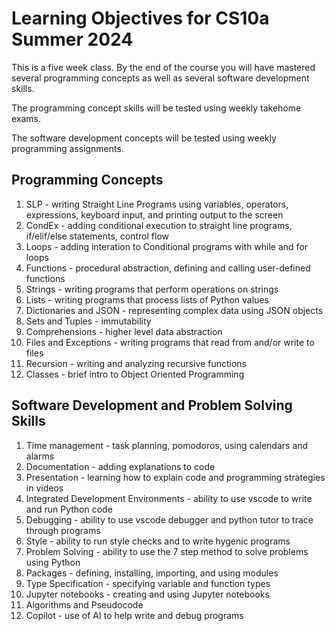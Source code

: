 # Learning Objectives for CS10a Summer 2024
This is a five week class. By the end of the course you will have mastered several programming concepts
as well as several software development skills.

The programming concept skills will be tested using weekly takehome exams.

The software development concepts will be tested using weekly programming assignments.

## Programming Concepts
1.  SLP - writing Straight Line Programs using variables, operators, expressions, keyboard input, and printing output to the screen
2.  CondEx - adding conditional execution to straight line programs, if/elif/else statements, control flow
3.  Loops - adding interation to Conditional programs with while and for loops
4.  Functions - procedural abstraction, defining and calling user-defined functions
5.  Strings - writing programs that perform operations on strings
6.  Lists - writing programs that process lists of Python values
7.  Dictionaries and JSON - representing complex data using JSON objects
8.  Sets and Tuples - immutability
9.  Comprehensions - higher level data abstraction
10. Files and Exceptions - writing programs that read from and/or write to files
11. Recursion - writing and analyzing recursive functions
12. Classes - brief intro to Object Oriented Programming


## Software Development and Problem Solving Skills
1. Time management - task planning, pomodoros, using calendars and alarms
2. Documentation - adding explanations to code
3. Presentation - learning how to explain code and programming strategies in videos
4. Integrated Development Environments - ability to use vscode to write and run Python code
5. Debugging - ability to use vscode debugger and python tutor to trace through programs
6. Style - ability to run style checks and to write hygenic programs
7. Problem Solving - ability to use the 7 step method to solve problems using Python
8. Packages - defining, installing, importing, and using modules
9. Type Specification - specifying variable and function types
10. Jupyter notebooks - creating and using Jupyter notebooks
11. Algorithms and Pseudocode
12. Copilot - use of AI to help write and debug programs



